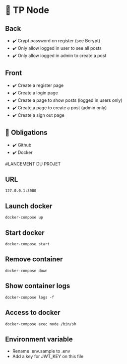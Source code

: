 # :notebook_with_decorative_cover: TP Node

## Back
- :heavy_check_mark: Crypt password on register (see Bcrypt)
- :heavy_check_mark: Only allow logged in user to see all posts
- :heavy_check_mark: Only allow logged in admin to create a post

## Front
- :heavy_check_mark: Create a register page
- :heavy_check_mark: Create a login page
- :heavy_check_mark: Create a page to show posts (logged in users only)
- :heavy_check_mark: Create a page to create a post (admin only)
- :heavy_check_mark: Create a sign out page

## :red_circle: Obligations
- :heavy_check_mark: Github
- :heavy_check_mark: Docker


#LANCEMENT DU PROJET 

## URL
```
127.0.0.1:3000
```

## Launch docker
```
docker-compose up
```

## Start docker
```
docker-compose start
```

## Remove container
```
docker-compose down
```

## Show container logs
```
docker-compose logs -f
```

## Access to docker
```
docker-compose exec node /bin/sh
```

## Environment variable
- Rename .env.sample to .env
- Add a key for JWT_KEY on this file